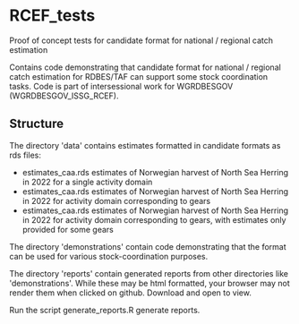 # RCEF_tests
Proof of concept tests for candidate format for national / regional catch estimation

Contains code demonstrating that candidate format for national / regional catch estimation for RDBES/TAF can support some stock coordination tasks. Code is part of intersessional work for WGRDBESGOV (WGRDBESGOV_ISSG_RCEF).

## Structure
The directory 'data' contains estimates formatted in candidate formats as rds files:
* estimates_caa.rds estimates of Norwegian harvest of North Sea Herring in 2022 for a single activity domain
* estimates_caa.rds estimates of Norwegian harvest of North Sea Herring in 2022 for activity domain corresponding to gears
* estimates_caa.rds estimates of Norwegian harvest of North Sea Herring in 2022 for activity domain corresponding to gears, with estimates only provided for some gears

The directory 'demonstrations' contain code demonstrating that the format can be used for various stock-coordination purposes.

The directory 'reports' contain generated reports from other directories like 'demonstrations'. While these may be html formatted, your browser may not render them when clicked on github. Download and open to view.

Run the script generate_reports.R generate reports.